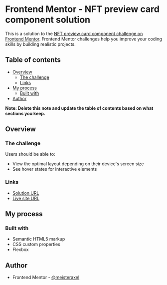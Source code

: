 # Frontend Mentor - NFT preview card component solution

This is a solution to the [NFT preview card component challenge on Frontend Mentor](https://www.frontendmentor.io/challenges/nft-preview-card-component-SbdUL_w0U). Frontend Mentor challenges help you improve your coding skills by building realistic projects. 

## Table of contents

- [Overview](#overview)
  - [The challenge](#the-challenge)
  - [Links](#links)
- [My process](#my-process)
  - [Built with](#built-with)
- [Author](#author)

**Note: Delete this note and update the table of contents based on what sections you keep.**

## Overview

### The challenge

Users should be able to:

- View the optimal layout depending on their device's screen size
- See hover states for interactive elements

### Links

- [Solution URL](https://github.com/meisteraxel/nft-preview-card-component-main)
- [Live site URL](https://meisteraxel.github.io/nft-preview-card-component-main/)

## My process

### Built with

- Semantic HTML5 markup
- CSS custom properties
- Flexbox

## Author

- Frontend Mentor - [@meisteraxel](https://www.frontendmentor.io/profile/meisteraxel)


